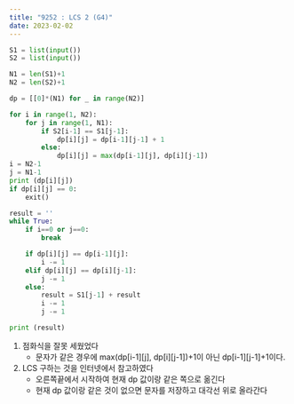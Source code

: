 ```yaml
---
title: "9252 : LCS 2 (G4)"
date: 2023-02-02
---
```


```python
S1 = list(input())
S2 = list(input())

N1 = len(S1)+1
N2 = len(S2)+1

dp = [[0]*(N1) for _ in range(N2)]

for i in range(1, N2):
    for j in range(1, N1):
        if S2[i-1] == S1[j-1]:
            dp[i][j] = dp[i-1][j-1] + 1
        else:
            dp[i][j] = max(dp[i-1][j], dp[i][j-1])
i = N2-1
j = N1-1
print (dp[i][j])
if dp[i][j] == 0:
    exit()

result = ''
while True:
    if i==0 or j==0:
        break

    if dp[i][j] == dp[i-1][j]:
        i -= 1
    elif dp[i][j] == dp[i][j-1]:
        j -= 1
    else:
        result = S1[j-1] + result
        i -= 1
        j -= 1

print (result)
```

1. 점화식을 잘못 세웠었다
   - 문자가 같은 경우에 max(dp[i-1][j], dp[i][j-1])+1이 아닌 dp[i-1][j-1]+1이다.
2. LCS 구하는 것을 인터넷에서 참고하였다
   - 오른쪽끝에서 시작하여 현재 dp 값이랑 같은 쪽으로 옮긴다
   - 현재 dp 값이랑 같은 것이 없으면 문자를 저장하고 대각선 위로 올라간다
